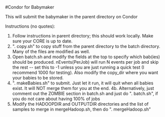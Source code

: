 #Condor for Babymaker

This will submit the babymaker in the parent directory on Condor

Instructions (no quotes):
  1.  Follow instructions in parent directory; this should work locally.  Make sure your CORE is up to date.
  2.  ". copy.sh" to copy stuff from the parent directory to the batch directory.  Many of the files are modified as well.
  3.  Open batch.sh and modify the fields at the top to specify which bab(ies) should be produced.  nEvents(PerJob) will run N events per job and skip the rest -- set this to -1 unless you are just running a quick test (I recommend 1000 for testing). Also modify the copy_dir where you want your babies to be stored.
  4.  ". makeBabies.sh" to submit.  Just let it run, it will quit when all babies exist.  It will NOT merge them for you at the end.
  4b. Alternatively, just comment out the ZOMBIE section in batch.sh and just do ". batch.sh", if you do not care about having 100% of jobs
  5.  Modify the HADOOPDIR and OUTPUTDIR directories and the list of samples to merge in mergeHadoop.sh, then do ". mergeHadoop.sh"

